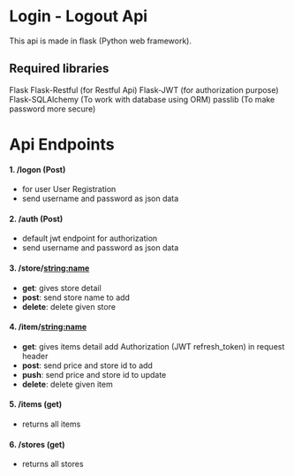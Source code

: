 # Login - Logout Api
This api is made in flask (Python web framework).

## Required libraries
Flask
Flask-Restful (for Restful Api)
Flask-JWT (for authorization purpose)
Flask-SQLAlchemy (To work with database using ORM)
passlib (To make password more secure)

# Api Endpoints

#### 1. /logon (Post)
  - for user User Registration
  - send username and password as json data

#### 2. /auth (Post)
  - default jwt endpoint for authorization
  - send username and password as json data

#### 3. /store/<string:name>
  -  **get**: gives store detail
  -  **post**: send store name to add
  -  **delete**: delete given store

#### 4. /item/<string:name>
  -  **get**: gives items detail add Authorization (JWT refresh_token) in request header
  -  **post**: send price and store id to add
  -  **push**: send price and store id to update
  -  **delete**: delete given item

#### 5. /items (get)
  - returns all items

#### 6. /stores (get)
  - returns all stores
